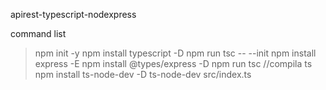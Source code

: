 apirest-typescript-nodexpress

command list

>npm init -y
>npm install typescript -D
>npm run tsc -- --init
>npm install express -E
>npm install @types/express -D
>npm run tsc //compila ts
>npm install ts-node-dev -D
>ts-node-dev src/index.ts
>
>
>
>
>
>
>
>

